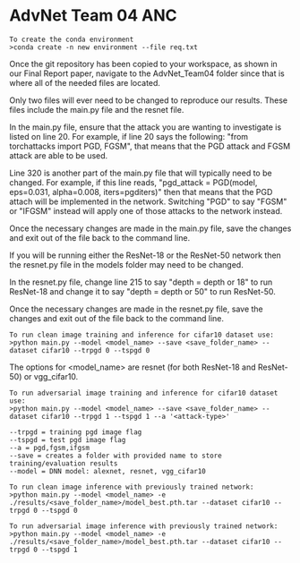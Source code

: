 # AdvNet Team 04 ANC 

```                                                                                                                 
To create the conda environment                                                 
>conda create -n new environment --file req.txt                                 
```          
Once the git repository has been copied to your workspace, as shown in our Final Report paper, navigate to the AdvNet_Team04 folder since that is where all of the needed files are located.

Only two files will ever need to be changed to reproduce our results. These files include the main.py file and the resnet file.

In the main.py file, ensure that the attack you are wanting to investigate is listed on line 20. For example, if line 20 says the following: "from torchattacks import PGD, FGSM", that means that the PGD attack and FGSM attack are able to be used.

Line 320 is another part of the main.py file that will typically need to be changed. For example, if this line reads, "pgd_attack = PGD(model, eps=0.031, alpha=0.008, iters=pgditers)" then that means that the PGD attach will be implemented in the network. Switching "PGD" to say "FGSM" or "IFGSM" instead will apply one of those attacks to the network instead.

Once the necessary changes are made in the main.py file, save the changes and exit out of the file back to the command line. 

If you will be running either the ResNet-18 or the ResNet-50 network then the resnet.py file in the models folder may need to be changed.

In the resnet.py file, change line 215 to say "depth = depth or 18" to run ResNet-18 and change it to say "depth = depth or 50" to run ResNet-50.

Once the necessary changes are made in the resnet.py file, save the changes and exit out of the file back to the command line.
```
To run clean image training and inference for cifar10 dataset use: 
>python main.py --model <model_name> --save <save_folder_name> --dataset cifar10 --trpgd 0 --tspgd 0
```
The options for <model_name> are resnet (for both ResNet-18 and ResNet-50) or vgg_cifar10.

```
To run adversarial image training and inference for cifar10 dataset use: 
>python main.py --model <model_name> --save <save_folder_name> --dataset cifar10 --trpgd 1 --tspgd 1 --a '<attack-type>'
```
```
--trpgd = training pgd image flag
--tspgd = test pgd image flag
--a = pgd,fgsm,ifgsm
--save = creates a folder with provided name to store training/evaluation results
--model = DNN model: alexnet, resnet, vgg_cifar10
```

```
To run clean image inference with previously trained network: 
>python main.py --model <model_name> -e ./results/<save_folder_name>/model_best.pth.tar --dataset cifar10 --trpgd 0 --tspgd 0
```

```
To run adversarial image inference with previously trained network: 
>python main.py --model <model_name> -e ./results/<save_folder_name>/model_best.pth.tar --dataset cifar10 --trpgd 0 --tspgd 1
```
